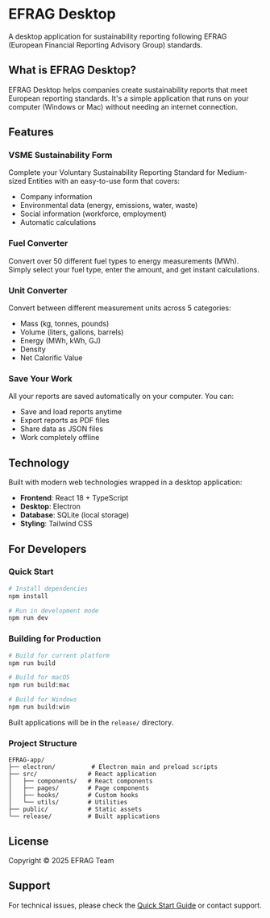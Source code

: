 # EFRAG Desktop

A desktop application for sustainability reporting following EFRAG (European Financial Reporting Advisory Group) standards.

## What is EFRAG Desktop?

EFRAG Desktop helps companies create sustainability reports that meet European reporting standards. It's a simple application that runs on your computer (Windows or Mac) without needing an internet connection.

## Features

### VSME Sustainability Form
Complete your Voluntary Sustainability Reporting Standard for Medium-sized Entities with an easy-to-use form that covers:
- Company information
- Environmental data (energy, emissions, water, waste)
- Social information (workforce, employment)
- Automatic calculations

### Fuel Converter
Convert over 50 different fuel types to energy measurements (MWh). Simply select your fuel type, enter the amount, and get instant calculations.

### Unit Converter
Convert between different measurement units across 5 categories:
- Mass (kg, tonnes, pounds)
- Volume (liters, gallons, barrels)
- Energy (MWh, kWh, GJ)
- Density
- Net Calorific Value

### Save Your Work
All your reports are saved automatically on your computer. You can:
- Save and load reports anytime
- Export reports as PDF files
- Share data as JSON files
- Work completely offline

## Technology

Built with modern web technologies wrapped in a desktop application:
- **Frontend**: React 18 + TypeScript
- **Desktop**: Electron
- **Database**: SQLite (local storage)
- **Styling**: Tailwind CSS

## For Developers

### Quick Start
```bash
# Install dependencies
npm install

# Run in development mode
npm run dev
```

### Building for Production
```bash
# Build for current platform
npm run build

# Build for macOS
npm run build:mac

# Build for Windows
npm run build:win
```

Built applications will be in the `release/` directory.

### Project Structure
```
EFRAG-app/
├── electron/          # Electron main and preload scripts
├── src/              # React application
│   ├── components/   # React components
│   ├── pages/        # Page components
│   ├── hooks/        # Custom hooks
│   └── utils/        # Utilities
├── public/           # Static assets
└── release/          # Built applications
```

## License

Copyright © 2025 EFRAG Team

## Support

For technical issues, please check the [Quick Start Guide](QUICKSTART.md) or contact support.
